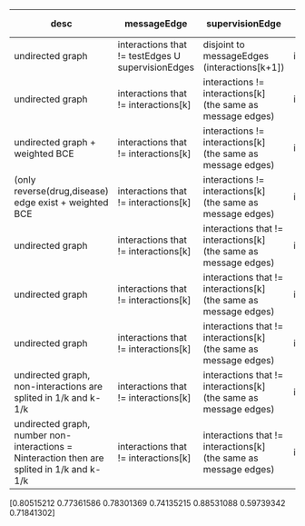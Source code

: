 | desc | messageEdge | supervisionEdge | testEdge | feature list | folds | optimizer | batch size | epoch | dropout | LR | accuracy | auc | f1 | aupr | recall | specificity | precision | 
|-|-|-|-|-|-|-|-|-|-|-|-|-|-|-|-|-|-|
|undirected graph|  interactions that != testEdges U supervisionEdges | disjoint to messageEdges (interactions[k+1]) | interactions[k]| [t, p, e, s] | 5 | adam | batch gradient | 500 | 0 | 0.01 | 96% | 80.6% | 25% | 20.6% | 26.2% | 97.8% | 24.5%
|undirected graph | interactions that != interactions[k] | interactions != interactions[k] (the same as message edges) | interactions[k] | [t, p, e, s] | 5 | adam | batch gradient | 500 | 0 | 0.01 | 96.7% | 87.6% | 35.4% | 32.1% | 34.8% | 98.3% | 36.5% 
|undirected graph + weighted BCE | interactions that != interactions[k] | interactions != interactions[k] (the same as message edges) | interactions[k] | [t, p, e, s] | 5 | adam | batch gradient | 500 | 0 | 0.01 | 96.2% | 89.8% | 35.3% | 31.4% | 40.8% | 96.6% | 31.5
|(only reverse(drug,disease) edge exist + weighted BCE | interactions that != interactions[k] | interactions != interactions[k] (the same as message edges) | interactions[k] | [t, p, e, s] | 5 | adam | batch gradient | 500 | 0 | 0.01 | 95.8% | 89.7% | 33.4% | 29.8% | 41.4% | 97.2% | 28.1% 
| undirected graph | interactions that != interactions[k] | interactions that != interactions[k] (the same as message edges) | interactions[k] | [e, p, t, s] | 5 | adam | batch gradient | 2000 | 0 | 0.01 | 97.8% | 89.8% | 53.4% | 52.1% | 48.7% | 99.1% | 59.2% |
| undirected graph | interactions that != interactions[k] | interactions that != interactions[k] (the same as message edges) | interactions[k] | [e, p, t, s] | 5 | adam | batch gradient | 2500 | 0 | 0.01 | 98% | 89.8% | 55.4% | 54.2% | 49.3% | 99.2% | 63.5% |
| undirected graph | interactions that != interactions[k] | interactions that != interactions[k] (the same as message edges) | interactions[k] | [e, p, t, s] | 5 | adam | batch gradient | 3000 | 0 | 0.01 | 98% | 90% | 56.8% | 55.6% | 51.4% | 99.2% | 63.5% 
| undirected graph, non-interactions are splited in 1/k and k-1/k | interactions that != interactions[k] | interactions that != interactions[k] (the same as message edges) | interactions[k] | [e, p, t, s] | 5 | adam | batch gradient | 3000 | 0 | 0.01 | 91.5% | 88.9% | 62.8% | 61.3% | 62.4% | 95.2% | 63.2% | 
| undirected graph, number non-interactions = Ninteraction then are splited in 1/k and k-1/k | interactions that != interactions[k] | interactions that != interactions[k] (the same as message edges) | interactions[k] | [e, p, t, s] | 5 | adam | batch gradient | 3000 | 0 | 0.01 | 74.1% | 77.3% | 78.3% | 80.5% | 88.5% | 59.7% | 71.8%

[0.80515212 0.77361586 0.78301369 0.74135215 0.88531088 0.59739342 0.71841302]
